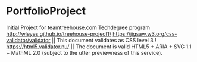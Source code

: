 # PortfolioProject
Initial Project for teamtreehouse.com Techdegree program
http://wleyes.github.io/treehouse-project1/
https://jigsaw.w3.org/css-validator/validator || This document validates as CSS level 3 ! <br>
https://html5.validator.nu/ || The document is valid HTML5 + ARIA + SVG 1.1 + MathML 2.0 (subject to the utter previewness of this service).

